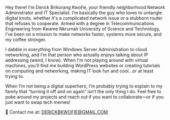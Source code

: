 Hey there! I’m Derick Brikorang Kwofie, your friendly neighborhood Network Administrator and IT Specialist. I’m basically the guy who loves to untangle digital knots, whether it's a complicated network issue or a stubborn router that refuses to cooperate. Armed with a degree in Telecommunications Engineering from Kwame Nkrumah University of Science and Technology, I’ve been on a mission to make networks faster, systems more secure, and my coffee stronger.

I dabble in everything from Windows Server Administration to cloud networking, and I’m that person who actually enjoys talking about IP addressing (weird, I know). When I'm not playing around with virtual machines, you’ll find me building WordPress websites or creating tutorials on computing and networking, making IT look fun and cool…or at least trying to.

When I’m not being a digital superhero, I’m probably trying to explain to my family that “turning it off and on again” isn’t the only thing I do. Feel free to poke around my projects and reach out if you want to collaborate—or if you just want to swap tech memes!

📧 Contact me at: DERICKBKWOFIE@GMAIL.COM


<!---
DEtboi/DEtboi is a ✨ special ✨ repository because its `README.md` (this file) appears on your GitHub profile.
You can click the Preview link to take a look at your changes.
--->
